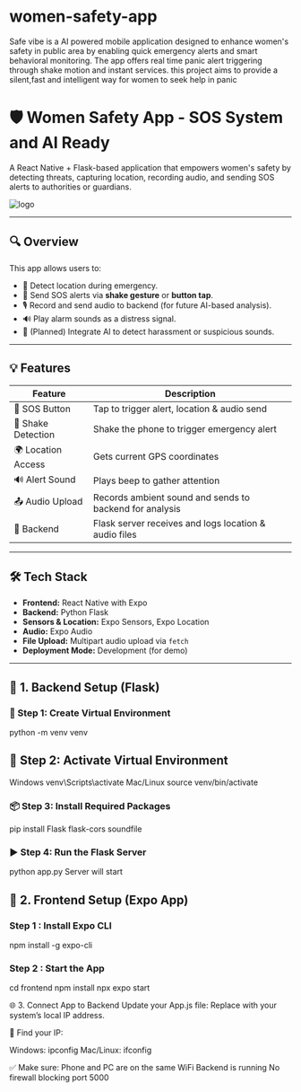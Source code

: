 # women-safety-app
Safe vibe is a AI powered mobile application designed to enhance women's safety in public area by enabling quick emergency alerts and smart behavioral monitoring. The app offers real time panic alert triggering through shake motion and instant services. this project aims to provide a silent,fast and intelligent way for women to seek help in panic  
# 🛡️ Women Safety App -  SOS System and AI Ready

A React Native + Flask-based application that empowers women's safety by detecting threats, capturing location, recording audio, and sending SOS alerts to authorities or guardians.

![logo](./assets/logo.png)

---

## 🔍 Overview

This app allows users to:
- 📍 Detect location during emergency.
- 📳 Send SOS alerts via **shake gesture** or **button tap**.
- 🎙️ Record and send audio to backend (for future AI-based analysis).
- 🔊 Play alarm sounds as a distress signal.
- 🧠 (Planned) Integrate AI to detect harassment or suspicious sounds.

---

## 💡 Features

| Feature                    | Description                                                |
|---------------------------|------------------------------------------------------------|
| 🔘 SOS Button              | Tap to trigger alert, location & audio send               |
| 📳 Shake Detection        | Shake the phone to trigger emergency alert                |
| 🌍 Location Access        | Gets current GPS coordinates                              |
| 🔊 Alert Sound            | Plays beep to gather attention                            |
| 📤 Audio Upload           | Records ambient sound and sends to backend for analysis   |
| 🔐 Backend                | Flask server receives and logs location & audio files     |

---

## 🛠️ Tech Stack

- **Frontend:** React Native with Expo
- **Backend:** Python Flask
- **Sensors & Location:** Expo Sensors, Expo Location
- **Audio:** Expo Audio
- **File Upload:** Multipart audio upload via `fetch`
- **Deployment Mode:** Development (for demo)

---

## 🔧 1. Backend Setup (Flask)
### 🐍 Step 1: Create Virtual Environment
python -m venv venv
 ## 🧪 Step 2: Activate Virtual Environment
Windows
venv\Scripts\activate
Mac/Linux
source venv/bin/activate
### 📦 Step 3: Install Required Packages
pip install Flask flask-cors soundfile
### ▶️ Step 4: Run the Flask Server
python app.py
Server will start
## 📱 2. Frontend Setup (Expo App)

### Step 1 : Install Expo CLI
npm install -g expo-cli
### Step 2 : Start the App
cd frontend
npm install
npx expo start

🌐 3. Connect App to Backend
Update your App.js file:
Replace <YOUR-IP> with your system’s local IP address.

📌 Find your IP:

Windows: ipconfig
Mac/Linux: ifconfig

✅ Make sure:
Phone and PC are on the same WiFi
Backend is running
No firewall blocking port 5000

